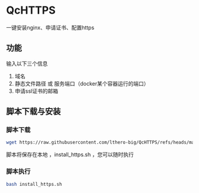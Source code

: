 # QcHTTPS
一键安装nginx、申请证书、配置https

## 功能
输入以下三个信息
1. 域名
2. 静态文件路径 或 服务端口（docker某个容器运行的端口）
3. 申请ssl证书的邮箱


## 脚本下载与安装

### 脚本下载

```sh
wget https://raw.githubusercontent.com/lthero-big/QcHTTPS/refs/heads/main/install_https.sh -O install_https.sh 
```

脚本将保存在本地 ，install_https.sh ，您可以随时执行

### 脚本执行

```sh
bash install_https.sh
```
